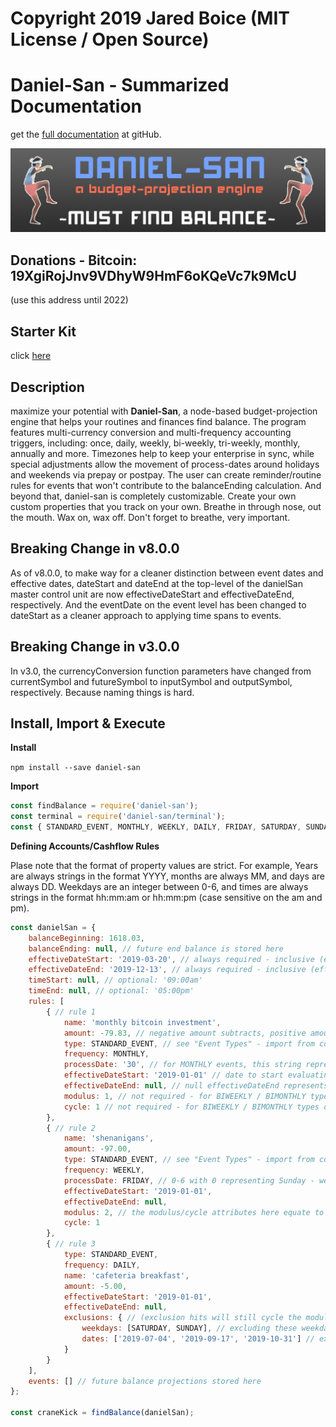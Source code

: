 # Copyright 2019 Jared Boice (MIT License / Open Source)

# Daniel-San - Summarized Documentation

get the [full documentation](https://github.com/jaredboice/daniel-san) at gitHub.

![Daniel-San](screenshots/daniel-san-logo.png 'Daniel-San')

## Donations - Bitcoin: 19XgiRojJnv9VDhyW9HmF6oKQeVc7k9McU 
(use this address until 2022)

## Starter Kit
click [here](https://github.com/jaredboice/daniel-san-starter-kit "Daniel-San-Starter-Kit")

## Description

maximize your potential with **Daniel-San**, a node-based budget-projection engine that helps your routines and finances find balance.  The program features multi-currency conversion and multi-frequency accounting triggers, including: once, daily, weekly, bi-weekly, tri-weekly, monthly, annually and more. Timezones help to keep your enterprise in sync, while special adjustments allow the movement of process-dates around holidays and weekends via prepay or postpay. The user can create reminder/routine rules for events that won't contribute to the balanceEnding calculation. And beyond that, daniel-san is completely customizable. Create your own custom properties that you track on your own. Breathe in through nose, out the mouth. Wax on, wax off. Don't forget to breathe, very important.

## Breaking Change in v8.0.0
As of v8.0.0, to make way for a cleaner distinction between event dates and effective dates, dateStart and dateEnd at the top-level of the danielSan master control unit are now effectiveDateStart and effectiveDateEnd, respectively. And the eventDate on the event level has been changed to dateStart as a cleaner approach to applying time spans to events.

## Breaking Change in v3.0.0
In v3.0, the currencyConversion function parameters have changed from currentSymbol and futureSymbol to inputSymbol and outputSymbol, respectively. Because naming things is hard.

## Install, Import & Execute

**Install**

`npm install --save daniel-san`

**Import**

```javascript
const findBalance = require('daniel-san');
const terminal = require('daniel-san/terminal');
const { STANDARD_EVENT, MONTHLY, WEEKLY, DAILY, FRIDAY, SATURDAY, SUNDAY } = require('daniel-san/constants');
```

**Defining Accounts/Cashflow Rules**

Plase note that the format of property values are strict. For example, Years are always strings in the format YYYY, months are always MM, and days are always DD. Weekdays are an integer between 0-6, and times are always strings in the format hh:mm:am or hh:mm:pm (case sensitive on the am and pm).

```javascript
const danielSan = {
    balanceBeginning: 1618.03,
    balanceEnding: null, // future end balance is stored here
    effectiveDateStart: '2019-03-20', // always required - inclusive (effectiveDateStart is included in the budget projection)
    effectiveDateEnd: '2019-12-13', // always required - inclusive (effectiveDateEnd is included in the budget projection)
    timeStart: null, // optional: '09:00am'
    timeEnd: null, // optional: '05:00pm'
    rules: [
        { // rule 1
            name: 'monthly bitcoin investment',
            amount: -79.83, // negative amount subtracts, positive amount adds
            type: STANDARD_EVENT, // see "Event Types" - import from constants.js
            frequency: MONTHLY,
            processDate: '30', // for MONTHLY events, this string represents the day within that month
            effectiveDateStart: '2019-01-01' // date to start evaluating and processing this account, if there is no start date, daniel-san will try to determine the first process date
            effectiveDateEnd: null, // null effectiveDateEnd represents an ongoing account
            modulus: 1, // not required - for BIWEEKLY / BIMONTHLY types of events - see "Modulus/Cycle" to review this advanced feature
            cycle: 1 // not required - for BIWEEKLY / BIMONTHLY types of events - see "Modulus/Cycle" to review this advanced feature
        },
        { // rule 2
            name: 'shenanigans',
            amount: -97.00,
            type: STANDARD_EVENT, // see "Event Types" - import from constants.js
            frequency: WEEKLY,
            processDate: FRIDAY, // 0-6 with 0 representing Sunday - weekday constants are available to be imported
            effectiveDateStart: '2019-01-01',
            effectiveDateEnd: null,
            modulus: 2, // the modulus/cycle attributes here equate to every other Weekday (in this particular case due to the WEEKLY frequency)
            cycle: 1
        },
        { // rule 3
            type: STANDARD_EVENT,
            frequency: DAILY,
            name: 'cafeteria breakfast',
            amount: -5.00,
            effectiveDateStart: '2019-01-01',
            effectiveDateEnd: null,
            exclusions: { // (exclusion hits will still cycle the modulus for STANDARD_EVENTS
                weekdays: [SATURDAY, SUNDAY], // excluding these weekdays
                dates: ['2019-07-04', '2019-09-17', '2019-10-31'] // exluding these specific dates
            }
        }
    ],
    events: [] // future balance projections stored here
};

const craneKick = findBalance(danielSan);
```